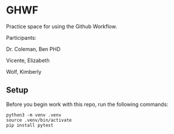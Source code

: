 
# GHWF

Practice space for using the Github Workflow.

Participants:

Dr. Coleman, Ben PHD

Vicente, Elizabeth 

Wolf, Kimberly


## Setup

Before you begin work with this repo, run the following commands:

```
python3 -m venv .venv
source .venv/bin/activate
pip install pytest
```
